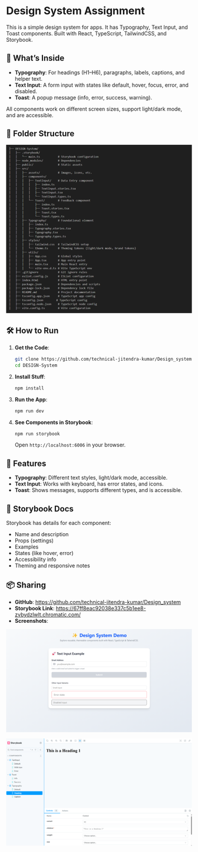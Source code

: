 # Design System Assignment

This is a simple design system for apps. It has Typography, Text Input, and Toast components. Built with React, TypeScript, TailwindCSS, and Storybook.

## 📖 What’s Inside

- **Typography**: For headings (H1–H6), paragraphs, labels, captions, and helper text.
- **Text Input**: A form input with states like default, hover, focus, error, and disabled.
- **Toast**: A popup message (info, error, success, warning).

All components work on different screen sizes, support light/dark mode, and are accessible.

## 📂 Folder Structure

![Folder Structure](./src//assets//Screenshot%202025-04-16%20165135.png)

## 🛠️ How to Run

1. **Get the Code**:
   ```bash
   git clone https://github.com/technical-jitendra-kumar/Design_system.git
   cd DESIGN-System
   ```

2. **Install Stuff**:
   ```bash
   npm install
   ```

3. **Run the App**:
   ```bash
   npm run dev
   ```

4. **See Components in Storybook**:
   ```bash
   npm run storybook
   ```
   Open `http://localhost:6006` in your browser.

## 🌟 Features

- **Typography**: Different text styles, light/dark mode, accessible.
- **Text Input**: Works with keyboard, has error states, and icons.
- **Toast**: Shows messages, supports different types, and is accessible.

## 📜 Storybook Docs

Storybook has details for each component:
- Name and description
- Props (settings)
- Examples
- States (like hover, error)
- Accessibility info
- Theming and responsive notes

## 📦 Sharing

- **GitHub**: https://github.com/technical-jitendra-kumar/Design_system
- **Storybook Link**: https://67ff8eac92038e337c5b1ee8-zvbydzlwlt.chromatic.com/
- **Screenshots**:

![Design Demo page](./src/assets/demopage.png)

![StoryBook](./src/assets/storybook.png)